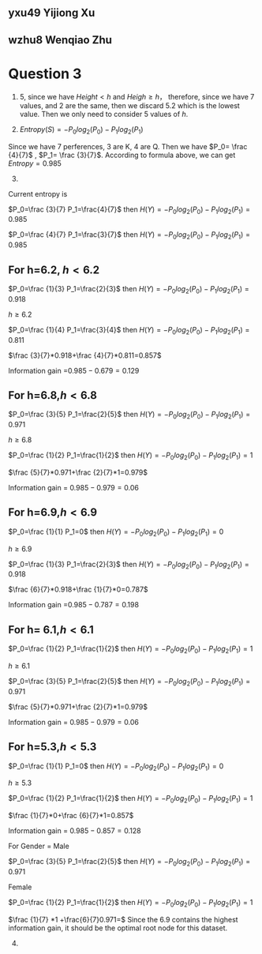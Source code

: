 ## yxu49 Yijiong Xu

## wzhu8 Wenqiao Zhu
# Question 3

1.   5, since we have $Height <h$ and $Heigh ≥ h$， therefore, since we have 7 values, and 2 are the same, then we discard 5.2 which is the lowest value. Then we only need to consider 5 values of $h$.

2.   $Entropy(S)=-P_{0} log_2(P_0)-P_1log_2(P_1)$

Since we have 7 perferences, 3 are K, 4 are Q. Then we have $P_0= \frac {4}{7}$ , $P_1= \frac {3}{7}$. According to formula above, we can get $Entropy = 0.985$ 


3. 
Current entropy is

 $P_0=\frac {3}{7} P_1=\frac{4}{7}$ then $H(Y)=-P_{0} log_2(P_0)-P_1log_2(P_1)=0.985$


 $P_0=\frac {4}{7} P_1=\frac{3}{7}$ then $H(Y)=-P_{0} log_2(P_0)-P_1log_2(P_1)=0.985$


## For h=6.2, $h<6.2$

 $P_0=\frac {1}{3} P_1=\frac{2}{3}$ then $H(Y)=-P_{0} log_2(P_0)-P_1log_2(P_1)=0.918$

 $h≥6.2$

 $P_0=\frac {1}{4} P_1=\frac{3}{4}$ then $H(Y)=-P_{0} log_2(P_0)-P_1log_2(P_1)=0.811$

$\frac {3}{7}*0.918+\frac {4}{7}*0.811=0.857$ 

Information gain =$0.985-0.679=0.129$

## For h=6.8,$h<6.8$

 $P_0=\frac {3}{5} P_1=\frac{2}{5}$ then $H(Y)=-P_{0} log_2(P_0)-P_1log_2(P_1)=0.971$

$h≥6.8$

 $P_0=\frac {1}{2} P_1=\frac{1}{2}$ then $H(Y)=-P_{0} log_2(P_0)-P_1log_2(P_1)=1$

$\frac {5}{7}*0.971+\frac {2}{7}*1=0.979$

Information gain = $0.985-0.979=0.06$ 

## For h=6.9,$h<6.9$

 $P_0=\frac {1}{1} P_1=0$ then $H(Y)=-P_{0} log_2(P_0)-P_1log_2(P_1)=0$


$h≥6.9$

 $P_0=\frac {1}{3} P_1=\frac{2}{3}$ then $H(Y)=-P_{0} log_2(P_0)-P_1log_2(P_1)=0.918$

$\frac {6}{7}*0.918+\frac {1}{7}*0=0.787$

Information gain =$0.985-0.787=0.198$


## For h= 6.1,$h<6.1$

 $P_0=\frac {1}{2} P_1=\frac{1}{2}$ then $H(Y)=-P_{0} log_2(P_0)-P_1log_2(P_1)=1$

$h≥6.1$

 $P_0=\frac {3}{5} P_1=\frac{2}{5}$ then $H(Y)=-P_{0} log_2(P_0)-P_1log_2(P_1)=0.971$

$\frac {5}{7}*0.971+\frac {2}{7}*1=0.979$

Information gain = $0.985-0.979=0.06$ 


## For h=5.3,$h<5.3$

 $P_0=\frac {1}{1} P_1=0$ then $H(Y)=-P_{0} log_2(P_0)-P_1log_2(P_1)=0$

$h≥5.3$

 $P_0=\frac {1}{2} P_1=\frac{1}{2}$ then $H(Y)=-P_{0} log_2(P_0)-P_1log_2(P_1)=1$

$\frac {1}{7}*0+\frac {6}{7}*1=0.857$

Information gain = $0.985-0.857=0.128$

For Gender = Male

 $P_0=\frac {3}{5} P_1=\frac{2}{5}$ then $H(Y)=-P_{0} log_2(P_0)-P_1log_2(P_1)=0.971$

Female

 $P_0=\frac {1}{2} P_1=\frac{1}{2}$ then $H(Y)=-P_{0} log_2(P_0)-P_1log_2(P_1)=1$

$\frac {1}{7} *1 +\frac{6}{7}0.971=$
Since the 6.9 contains the highest information gain, it should be the optimal root node for this dataset. 

4.  

